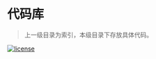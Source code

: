 # 代码库

> 上一级目录为索引，本级目录下存放具体代码。

[![license](https://img.shields.io/github/license/mashape/apistatus.svg)](https://opensource.org/licenses/MIT)  
